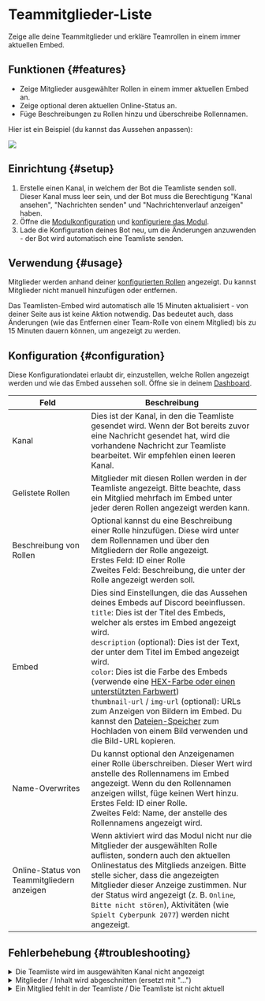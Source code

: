 # Teammitglieder-Liste

Zeige alle deine Teammitglieder und erkläre Teamrollen in einem immer aktuellen Embed.

<ModuleOverview moduleName="team-list" />

## Funktionen {#features}

* Zeige Mitglieder ausgewählter Rollen in einem immer aktuellen Embed an.
* Zeige optional deren aktuellen Online-Status an.
* Füge Beschreibungen zu Rollen hinzu und überschreibe Rollennamen.

Hier ist ein Beispiel (du kannst das Aussehen anpassen):

![](@site/docs/assets/custom-bot/modules/team-list/example.png)

## Einrichtung {#setup}

1. Erstelle einen Kanal, in welchem der Bot die Teamliste senden soll. Dieser Kanal muss leer sein, und der Bot muss die Berechtigung "Kanal ansehen", "Nachrichten senden" und "Nachrichtenverlauf anzeigen" haben.
2. Öffne die [Modulkonfiguration](https://scnx.app/de/glink?page=bot/configuration?file=team-list%7Cconfig) und [konfiguriere das Modul](#configuration).
3. Lade die Konfiguration deines Bot neu, um die Änderungen anzuwenden - der Bot wird automatisch eine Teamliste senden.

## Verwendung {#usage}

Mitglieder werden anhand deiner [konfigurierten Rollen](#configuration) angezeigt. Du kannst Mitglieder nicht manuell hinzufügen oder entfernen.

Das Teamlisten-Embed wird automatisch alle 15 Minuten aktualisiert - von deiner Seite aus ist keine Aktion notwendig. Das bedeutet auch, dass Änderungen (wie das Entfernen einer Team-Rolle von einem Mitglied) bis zu 15 Minuten dauern können, um angezeigt zu werden.

## Konfiguration {#configuration}

Diese Konfigurationdatei erlaubt dir, einzustellen, welche Rollen angezeigt werden und wie das Embed aussehen soll.
Öffne sie in deinem [Dashboard](https://scnx.app/de/glink?page=bot/configuration?file=team-list%7Cconfig).

| Feld                                       | Beschreibung                                                                                                                                                                                                                                                                                                                                                                                                                                                                                                                                                                                                                                      |
|--------------------------------------------|---------------------------------------------------------------------------------------------------------------------------------------------------------------------------------------------------------------------------------------------------------------------------------------------------------------------------------------------------------------------------------------------------------------------------------------------------------------------------------------------------------------------------------------------------------------------------------------------------------------------------------------------------|
| Kanal                                      | Dies ist der Kanal, in den die Teamliste gesendet wird. Wenn der Bot bereits zuvor eine Nachricht gesendet hat, wird die vorhandene Nachricht zur Teamliste bearbeitet. Wir empfehlen einen leeren Kanal.                                                                                                                                                                                                                                                                                                                                                                                                                                         |
| Gelistete Rollen                           | Mitglieder mit diesen Rollen werden in der Teamliste angezeigt. Bitte beachte, dass ein Mitglied mehrfach im Embed unter jeder deren Rollen angezeigt werden kann.                                                                                                                                                                                                                                                                                                                                                                                                                                                                                |
| Beschreibung von Rollen                    | Optional kannst du eine Beschreibung einer Rolle hinzufügen. Diese wird unter dem Rollennamen und über den Mitgliedern der Rolle angezeigt.<br/>Erstes Feld: ID einer Rolle<br/>Zweites Feld: Beschreibung, die unter der Rolle angezeigt werden soll.                                                                                                                                                                                                                                                                                                                                                                                            |
| Embed                                      | Dies sind Einstellungen, die das Aussehen deines Embeds auf Discord beeinflussen.<br/>`title`: Dies ist der Titel des Embeds, welcher als erstes im Embed angezeigt wird.<br/>`description` (optional): Dies ist der Text, der unter dem Titel im Embed angezeigt wird.<br/>`color`: Dies ist die Farbe des Embeds (verwende eine [HEX-Farbe oder einen unterstützten Farbwert](./../../additional-features#embed-colors))<br/>`thumbnail-url` / `img-url` (optional): URLs zum Anzeigen von Bildern im Embed. Du kannst den [Dateien-Speicher](https://scnx.app/de/user/files) zum Hochladen von einem Bild verwenden und die Bild-URL kopieren. |
| Name-Overwrites                            | Du kannst optional den Anzeigenamen einer Rolle überschreiben. Dieser Wert wird anstelle des Rollennamens im Embed angezeigt. Wenn du den Rollennamen anzeigen willst, füge keinen Wert hinzu.<br/>Erstes Feld: ID einer Rolle.<br/>Zweites Feld: Name, der anstelle des Rollennamens angezeigt wird.                                                                                                                                                                                                                                                                                                                                             |
| Online-Status von Teammitgliedern anzeigen | Wenn aktiviert wird das Modul nicht nur die Mitglieder der ausgewählten Rolle auflisten, sondern auch den aktuellen Onlinestatus des Mitglieds anzeigen. Bitte stelle sicher, dass die angezeigten Mitglieder dieser Anzeige zustimmen. Nur der Status wird angezeigt (z. B. `Online`, `Bitte nicht stören`), Aktivitäten (wie `Spielt Cyberpunk 2077`) werden nicht angezeigt.                                                                                                                                                                                                                                                                   |

## Fehlerbehebung {#troubleshooting}

<details>
	<summary>Die Teamliste wird im ausgewählten Kanal nicht angezeigt</summary>
	<ul>
		<li>Stelle sicher, dass der ausgewählte Kanal leer ist.</li>
		<li>Stelle sicher, dass der Bot die Berechtigungen "Kanal ansehen", "Nachrichten senden" und "Nachrichtenverlauf anzeigen" in dem Kanal hat.</li>
		<li>Stelle sicher, dass das Rollen-Feld keine inzwischen gelöschten Rollen enthält und versuche, die Konfiguration erneut zu speichern.</li>
		<li>Stelle sicher, dass du <a href="./../../additional-features#embed-colors">richtige Farbwerte</a> in deiner Konfiguration verwendest.</li>
		<li>Starte deinen Bot neu.</li>
	</ul>
</details>

<details>
	<summary>Mitglieder / Inhalt wird abgeschnitten (ersetzt mit "…")</summary>

	Das ist eine Begrenzung von Discord für die maximale Länge von Embeds. Du kannst folgendes versuchen:
	<ul>
		<li>Versuche, eine Rolle mit weniger Mitgliedern <a href="#configuration">zu konfigurieren</a>.</li>
		<li>Versuche, "Online-Status von Teammitgliedern anzeigen" zu deaktivieren, um die Zeichennutzung zu reduzieren.</li>
		<li>Versuche, die betroffene Rolle in kleinere Teile aufzuteilen.</li>
	</ul>
</details>

<details>
	<summary>Ein Mitglied fehlt in der Teamliste / Die Teamliste ist nicht aktuell</summary>
	<ul>
		<li>Stelle sicher, dass der ausgewählte Kanal leer ist.</li>
		<li>Stelle sicher, dass der Bot die Berechtigungen "Kanal ansehen", "Nachrichten senden" und "Nachrichtenverlauf anzeigen" in dem Kanal hat.</li>
		<li>Stelle sicher, dass du mindestens 15 Minuten lang gewartet hast, da dies das Intervall ist, in dem sich das Embed aktualisiert.</li>
		<li>Stelle sicher, dass du dem Nutzer genau die ausgewählte Rolle zugewiesen hast. Beachte, dass Rollen mit demselben Namen immer noch eine unterschiedliche ID haben, was bedeutet, dass diese nicht zusammen gruppiert werden können und separat konfiguriert werden müssen.</li>
		<li>Stelle sicher, dass das Rollen-Feld keine inzwischen gelöschten Rollen enthält und versuche, die Konfiguration erneut zu speichern.</li>
		<li>Stelle sicher, dass du <a href="./../../additional-features#embed-colors">richtige Farbwerte</a> in deiner Konfiguration verwendest.</li>
	</ul>
</details>